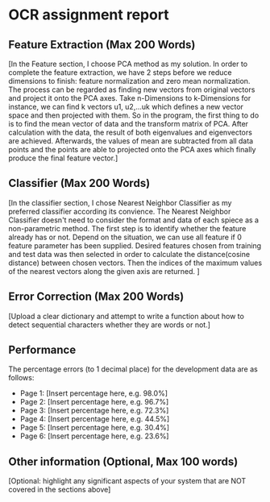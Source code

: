 # OCR assignment report

## Feature Extraction (Max 200 Words)

[In the Feature section, I choose PCA method as my solution. 
In order to complete the feature extraction, we have 2 steps before 
we reduce dimensions to finish: feature normalization and zero mean
normalization. The process can be regarded as finding new vectors from
original vectors and project it onto the PCA axes. Take n-Dimensions to
k-Dimensions for instance, we can find k vectors u1, u2,...uk which 
defines a new vector space and then projected with them. So in the 
program, the first thing to do is to find the mean vector of data 
and the transform matrix of PCA. After calculation with the data, the 
result of both eigenvalues and eigenvectors are achieved. Afterwards, 
the values of mean are subtracted from all data points and the 
points are able to projected onto the PCA axes which finally 
produce the final feature vector.]

## Classifier (Max 200 Words)

[In the classifier section, I chose Nearest Neighbor Classifier as my
preferred classifier according its convience. The Nearest
Neighbor Classifier doesn't need to consider the format and data of each spiece as
a non-parametric method. The first step is to identify whether the feature 
already has or not. Depend on the situation, we can use all feature if 0 
feature parameter has been supplied. Desired features chosen from training
and test data was then selected in order to calculate the distance(cosine 
distance) between chosen vectors. Then the  indices of the maximum values 
of the nearest vectors along the given axis are returned. ]

## Error Correction (Max 200 Words)
[Upload a clear dictionary and attempt to write a function about how to detect 
sequential characters whether they are words or not.]

## Performance

The percentage errors (to 1 decimal place) for the development data are
as follows:
- Page 1: [Insert percentage here, e.g. 98.0%]
- Page 2: [Insert percentage here, e.g. 96.7%]
- Page 3: [Insert percentage here, e.g. 72.3%]
- Page 4: [Insert percentage here, e.g. 44.5%]
- Page 5: [Insert percentage here, e.g. 30.4%]
- Page 6: [Insert percentage here, e.g. 23.6%]

## Other information (Optional, Max 100 words)

[Optional: highlight any significant aspects of your system that are
NOT covered in the sections above]
